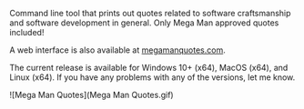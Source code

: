 Command line tool that prints out quotes related to software craftsmanship and software development in general. Only Mega Man approved quotes included!

A web interface is also available at [megamanquotes.com](https://megamanquotes.com).

The current release is available for Windows 10+ (x64), MacOS (x64), and Linux (x64). If you have any problems with any of the versions, let me know.

![Mega Man Quotes](Mega Man Quotes.gif)